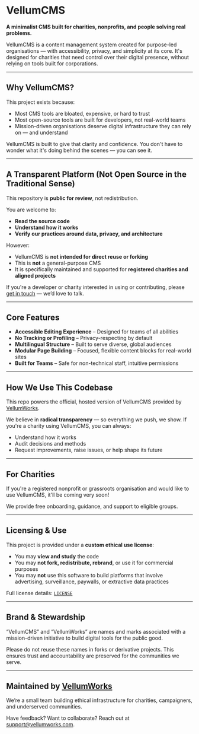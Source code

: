 # VellumCMS

**A minimalist CMS built for charities, nonprofits, and people solving real problems.**

VellumCMS is a content management system created for purpose-led organisations — with accessibility, privacy, and simplicity at its core. It's designed for charities that need control over their digital presence, without relying on tools built for corporations.

---

## Why VellumCMS?

This project exists because:

- Most CMS tools are bloated, expensive, or hard to trust
- Most open-source tools are built for developers, not real-world teams
- Mission-driven organisations deserve digital infrastructure they can rely on — and understand

VellumCMS is built to give that clarity and confidence. You don't have to wonder what it's doing behind the scenes — you can see it.

---

## A Transparent Platform (Not Open Source in the Traditional Sense)

This repository is **public for review**, not redistribution.

You are welcome to:

- **Read the source code**
- **Understand how it works**
- **Verify our practices around data, privacy, and architecture**

However:

- VellumCMS is **not intended for direct reuse or forking**
- This is **not** a general-purpose CMS
- It is specifically maintained and supported for **registered charities and aligned projects**

If you're a developer or charity interested in using or contributing, please [get in touch](mailto:support@vellumworks.com) — we’d love to talk.

---

## Core Features

- **Accessible Editing Experience** – Designed for teams of all abilities
- **No Tracking or Profiling** – Privacy-respecting by default
- **Multilingual Structure** – Built to serve diverse, global audiences
- **Modular Page Building** – Focused, flexible content blocks for real-world sites
- **Built for Teams** – Safe for non-technical staff, intuitive permissions

---

## How We Use This Codebase

This repo powers the official, hosted version of VellumCMS provided by [VellumWorks](https://vellumworks.com).

We believe in **radical transparency** — so everything we push, we show. If you're a charity using VellumCMS, you can always:

- Understand how it works
- Audit decisions and methods
- Request improvements, raise issues, or help shape its future

---

## For Charities

If you're a registered nonprofit or grassroots organisation and would like to use VellumCMS, it'll be coming very soon!

We provide free onboarding, guidance, and support to eligible groups.

---

## Licensing & Use

This project is provided under a **custom ethical use license**:

- You may **view and study** the code
- You may **not fork, redistribute, rebrand**, or use it for commercial purposes
- You may **not** use this software to build platforms that involve advertising, surveillance, paywalls, or extractive data practices

Full license details: [`LICENSE`](LICENSE)

---

## Brand & Stewardship

“VellumCMS” and “VellumWorks” are names and marks associated with a mission-driven initiative to build digital tools for the public good.

Please do not reuse these names in forks or derivative projects. This ensures trust and accountability are preserved for the communities we serve.

---

## Maintained by [VellumWorks](https://vellumworks.com)

We’re a small team building ethical infrastructure for charities, campaigners, and underserved communities.

Have feedback? Want to collaborate? Reach out at [support@vellumworks.com](mailto:support@vellumworks.com).
